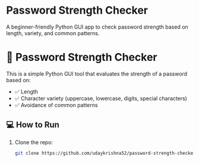 # Password Strength Checker

A beginner-friendly Python GUI app to check password strength based on length, variety, and common patterns.

# 🔐 Password Strength Checker

This is a simple Python GUI tool that evaluates the strength of a password based on:
- ✅ Length
- ✅ Character variety (uppercase, lowercase, digits, special characters)
- ✅ Avoidance of common patterns

## 💻 How to Run

1. Clone the repo:
   ```bash
   git clone https://github.com/udaykrishna52/password-strength-checker.git


